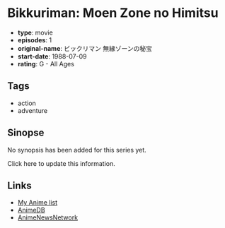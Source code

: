 # Bikkuriman: Moen Zone no Himitsu

-   **type**: movie
-   **episodes**: 1
-   **original-name**: ビックリマン 無縁ゾーンの秘宝
-   **start-date**: 1988-07-09
-   **rating**: G - All Ages

## Tags

-   action
-   adventure

## Sinopse

No synopsis has been added for this series yet.

Click here to update this information.

## Links

-   [My Anime list](https://myanimelist.net/anime/10200/Bikkuriman__Moen_Zone_no_Himitsu)
-   [AnimeDB](http://anidb.info/perl-bin/animedb.pl?show=anime&aid=7354)
-   [AnimeNewsNetwork](http://www.animenewsnetwork.com/encyclopedia/anime.php?id=3683)
